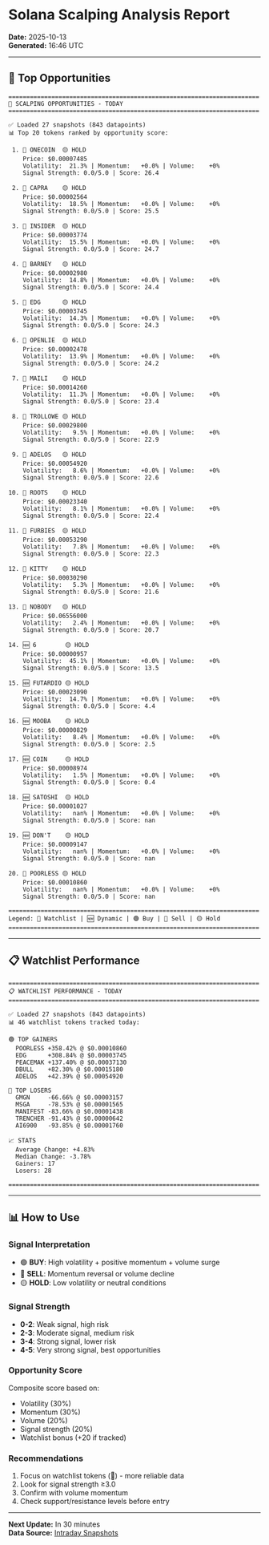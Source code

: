 # Solana Scalping Analysis Report
**Date:** 2025-10-13  
**Generated:** 16:46 UTC

---

## 🎯 Top Opportunities

```
======================================================================
🎯 SCALPING OPPORTUNITIES - TODAY
======================================================================

✅ Loaded 27 snapshots (843 datapoints)
📊 Top 20 tokens ranked by opportunity score:

 1. 📌 ONECOIN  🟡 HOLD
    Price: $0.00007485
    Volatility:  21.3% | Momentum:   +0.0% | Volume:    +0%
    Signal Strength: 0.0/5.0 | Score: 26.4

 2. 📌 CAPRA    🟡 HOLD
    Price: $0.00002564
    Volatility:  18.5% | Momentum:   +0.0% | Volume:    +0%
    Signal Strength: 0.0/5.0 | Score: 25.5

 3. 📌 INSIDER  🟡 HOLD
    Price: $0.00003774
    Volatility:  15.5% | Momentum:   +0.0% | Volume:    +0%
    Signal Strength: 0.0/5.0 | Score: 24.7

 4. 📌 BARNEY   🟡 HOLD
    Price: $0.00002980
    Volatility:  14.8% | Momentum:   +0.0% | Volume:    +0%
    Signal Strength: 0.0/5.0 | Score: 24.4

 5. 📌 EDG      🟡 HOLD
    Price: $0.00003745
    Volatility:  14.3% | Momentum:   +0.0% | Volume:    +0%
    Signal Strength: 0.0/5.0 | Score: 24.3

 6. 📌 OPENLIE  🟡 HOLD
    Price: $0.00002478
    Volatility:  13.9% | Momentum:   +0.0% | Volume:    +0%
    Signal Strength: 0.0/5.0 | Score: 24.2

 7. 📌 MAILI    🟡 HOLD
    Price: $0.00014260
    Volatility:  11.3% | Momentum:   +0.0% | Volume:    +0%
    Signal Strength: 0.0/5.0 | Score: 23.4

 8. 📌 TROLLOWE 🟡 HOLD
    Price: $0.00029800
    Volatility:   9.5% | Momentum:   +0.0% | Volume:    +0%
    Signal Strength: 0.0/5.0 | Score: 22.9

 9. 📌 ADELOS   🟡 HOLD
    Price: $0.00054920
    Volatility:   8.6% | Momentum:   +0.0% | Volume:    +0%
    Signal Strength: 0.0/5.0 | Score: 22.6

10. 📌 ROOTS    🟡 HOLD
    Price: $0.00023340
    Volatility:   8.1% | Momentum:   +0.0% | Volume:    +0%
    Signal Strength: 0.0/5.0 | Score: 22.4

11. 📌 FURBIES  🟡 HOLD
    Price: $0.00053290
    Volatility:   7.8% | Momentum:   +0.0% | Volume:    +0%
    Signal Strength: 0.0/5.0 | Score: 22.3

12. 📌 KITTY    🟡 HOLD
    Price: $0.00030290
    Volatility:   5.3% | Momentum:   +0.0% | Volume:    +0%
    Signal Strength: 0.0/5.0 | Score: 21.6

13. 📌 NOBODY   🟡 HOLD
    Price: $0.06556000
    Volatility:   2.4% | Momentum:   +0.0% | Volume:    +0%
    Signal Strength: 0.0/5.0 | Score: 20.7

14. 🆕 6        🟡 HOLD
    Price: $0.00000957
    Volatility:  45.1% | Momentum:   +0.0% | Volume:    +0%
    Signal Strength: 0.0/5.0 | Score: 13.5

15. 🆕 FUTARDIO 🟡 HOLD
    Price: $0.00023090
    Volatility:  14.7% | Momentum:   +0.0% | Volume:    +0%
    Signal Strength: 0.0/5.0 | Score: 4.4

16. 🆕 MOOBA    🟡 HOLD
    Price: $0.00000829
    Volatility:   8.4% | Momentum:   +0.0% | Volume:    +0%
    Signal Strength: 0.0/5.0 | Score: 2.5

17. 🆕 COIN     🟡 HOLD
    Price: $0.00008974
    Volatility:   1.5% | Momentum:   +0.0% | Volume:    +0%
    Signal Strength: 0.0/5.0 | Score: 0.4

18. 🆕 SATOSHI  🟡 HOLD
    Price: $0.00001027
    Volatility:   nan% | Momentum:   +0.0% | Volume:    +0%
    Signal Strength: 0.0/5.0 | Score: nan

19. 🆕 DON'T    🟡 HOLD
    Price: $0.00009147
    Volatility:   nan% | Momentum:   +0.0% | Volume:    +0%
    Signal Strength: 0.0/5.0 | Score: nan

20. 📌 POORLESS 🟡 HOLD
    Price: $0.00010860
    Volatility:   nan% | Momentum:   +0.0% | Volume:    +0%
    Signal Strength: 0.0/5.0 | Score: nan

======================================================================
Legend: 📌 Watchlist | 🆕 Dynamic | 🟢 Buy | 🔴 Sell | 🟡 Hold
======================================================================
```


---

## 📋 Watchlist Performance

```
======================================================================
📋 WATCHLIST PERFORMANCE - TODAY
======================================================================

✅ Loaded 27 snapshots (843 datapoints)
📊 46 watchlist tokens tracked today:

🟢 TOP GAINERS
  POORLESS +358.42% @ $0.00010860
  EDG      +308.84% @ $0.00003745
  PEACEMAK +137.40% @ $0.00037130
  DBULL    +82.30% @ $0.00015180
  ADELOS   +42.39% @ $0.00054920

🔴 TOP LOSERS
  GMGN     -66.66% @ $0.00003157
  MSGA     -78.53% @ $0.00001565
  MANIFEST -83.66% @ $0.00001438
  TRENCHER -91.43% @ $0.00000642
  AI6900   -93.85% @ $0.00001760

📈 STATS
  Average Change: +4.83%
  Median Change: -3.78%
  Gainers: 17
  Losers: 28

======================================================================
```

---

## 📊 How to Use

### Signal Interpretation
- 🟢 **BUY**: High volatility + positive momentum + volume surge
- 🔴 **SELL**: Momentum reversal or volume decline
- 🟡 **HOLD**: Low volatility or neutral conditions

### Signal Strength
- **0-2**: Weak signal, high risk
- **2-3**: Moderate signal, medium risk
- **3-4**: Strong signal, lower risk
- **4-5**: Very strong signal, best opportunities

### Opportunity Score
Composite score based on:
- Volatility (30%)
- Momentum (30%)
- Volume (20%)
- Signal strength (20%)
- Watchlist bonus (+20 if tracked)

### Recommendations
1. Focus on watchlist tokens (📌) - more reliable data
2. Look for signal strength ≥3.0
3. Confirm with volume momentum
4. Check support/resistance levels before entry

---

**Next Update:** In 30 minutes  
**Data Source:** [Intraday Snapshots](https://github.com/stelios5791/sol-reports/tree/main/intraday)
